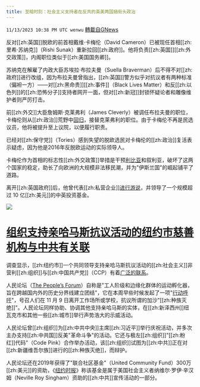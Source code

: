 ```yaml
---
title: 至暗时刻：社会主义支持者在反共的英美两国搞街头政治
---
```

`11/13/2023 10:38 PM UTC wenwu` [轉載自GNews](https://gnews.org/articles/1972396)

反对[[zh:英国]]脱欧的前首相戴维·卡梅伦（David Cameron）已被现任首相[[zh:里希·苏纳克]]（Rishi Sunak）重新拉回[[zh:政府]]。他将负责[[zh:英国]][[zh:外交政策]]，内阁职位类似于[[zh:美国国务卿]]。

苏纳克在解雇了内政大臣苏埃拉·布拉夫曼（Suella Braverman）后不得不对[[zh:政府]]进行改组，因为布拉夫曼曾指出，[[zh:英国]]警方似乎对抗议者有两种标准（偏袒一方）——对[[zh:黑命贵]][[zh:事件]]（Black Lives Matter）和反[[zh:以色列]]的[[zh:恐怖分子]]支持者网开一面，但对[[zh:新冠]]封锁怀疑论者和雕像维护者则严厉打击。

前[[zh:外交]]大臣詹姆斯·克莱弗利（James Cleverly）被调任布拉夫曼的职位，卡梅伦则从[[zh:政治]]荒野中[回归](https://x.com/Conservatives/status/1724004200516903049?s=20)，接替克莱弗利的职位。由于卡梅伦不再是民选议员，他将被提升至上议院，以便履行职责。

已经对[[zh:保守党]]（Tories）感到失望的脱欧选民对卡梅伦的[[zh:政治]]复活表示疑虑，因为他是2016年反脱欧运动的实际领导人。

卡梅伦作为首相的标志性[[zh:外交政策]]举措是干预[利比亚](https://www.theguardian.com/world/2016/sep/14/mps-deliver-damning-verdict-on-camerons-libya-intervention)和叙利亚，破坏了这两个国家的稳定，助长了向欧洲的大规模非法移民潮，并为"伊斯兰国"的崛起铺平了道路。

离开[[zh:英国政府]]后，他曾代表[[zh:私营企业]][进行游说](https://x.com/bbcnickrobinson/status/1724013882832761051?s=20)，并领导了一个规模超过 10 亿[[zh:美元]]的中英投资基金。

![](ipfs://QmaEGsGAppwzdAEnQAyDgYLJ96jc5rpxfCAJb39mR1A254?.png)

# [组织支持亲哈马斯抗议活动的纽约市慈善机构与中共有关联](https://thenationalpulse.com/2023/11/10/nyc-charity-organizing-pro-gaza-protests-has-chinese-communist-links/)
调查显示，[[zh:纽约市]]一个共同领导支持亲哈马斯抗议活动的[[zh:社会主义]]非营利[[zh:组织]]与[[zh:中国共产党]]（CCP）有着[广泛的联系](https://www.washingtonexaminer.com/news/chinese-communist-party-group-hamas-protests-hamas-palestinians)。

人民论坛（[The People’s Forum](https://peoplesforum.org/about/)）自称是"工人阶级和边缘化群体的运动孵化器，旨在跨越国内外的历史分界线建立团结"，它在本周早些时候发起了一项"[行动呼吁](https://x.com/PeoplesForumNYC/status/1721915687742947530?s=20)"，号召人们在 11 月 9 日离开工作场所或学校，抗议所谓的加沙"[[zh:种族灭绝]]"。人民论坛同样协助、协调其他支持亲哈马斯的实体，在[[zh:新泽西州]]纽瓦克市和其他一些[[zh:城市]]举行声势浩大的示威活动。

人民论坛曾[[zh:组织]]为[[zh:中共中央]]主席[[zh:习近平]]举行庆祝活动，并多次主办支持[[zh:中共国]]反美"革命斗争"的活动。它还与极左[[zh:组织]]"[[zh:粉红]]代码"（Code Pink）合作举办活动，该[[zh:组织]]试图为[[zh:中共]]正在对[[zh:新疆维吾尔族]]进行的[[zh:种族灭绝]]，而辩护。

人民论坛还在2019年获得了"联合社区基金"（United Community Fund）300万[[zh:美元]]的资助，《[纽约时报](https://www.nytimes.com/2023/08/05/world/europe/neville-roy-singham-china-propaganda.html)》称该基金是属于美国社会主义者纳维尔·罗伊·辛汉姆（Neville Roy Singham）资助的[[zh:中共]]宣传活动的一部分。
